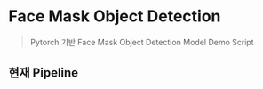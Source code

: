 # Face Mask Object Detection
> Pytorch 기반 Face Mask Object Detection Model Demo Script

## 현재 Pipeline 
